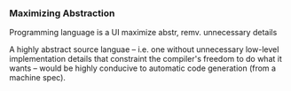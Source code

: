 
### Maximizing Abstraction

Programming language is a UI
maximize abstr, remv. unnecessary details

A highly abstract source languae – i.e. one without unnecessary low-level 
implementation details that constraint the compiler's freedom to do what it 
wants – would be highly conducive to automatic code generation (from a 
machine spec).


